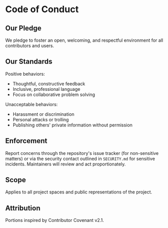 # Code of Conduct

## Our Pledge
We pledge to foster an open, welcoming, and respectful environment for all contributors and users.

## Our Standards
Positive behaviors:
- Thoughtful, constructive feedback
- Inclusive, professional language
- Focus on collaborative problem solving

Unacceptable behaviors:
- Harassment or discrimination
- Personal attacks or trolling
- Publishing others' private information without permission

## Enforcement
Report concerns through the repository's issue tracker (for non-sensitive matters) or via the security contact outlined in `SECURITY.md` for sensitive incidents. Maintainers will review and act proportionately.

## Scope
Applies to all project spaces and public representations of the project.

## Attribution
Portions inspired by Contributor Covenant v2.1.
